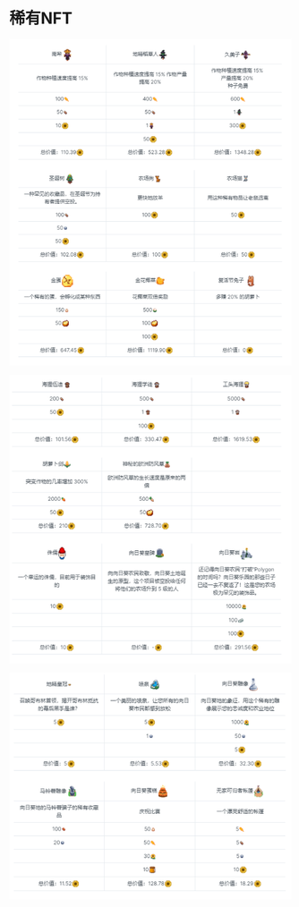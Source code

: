 # 稀有NFT

![](../.gitbook/assets/752b332c4328c65f623084fb04abe02.png)

![](../.gitbook/assets/6c70ae408999df70e91249ef92b56ea.png)

![](../.gitbook/assets/8e5b5df9ff6a0ded741c9b10cc24e06.png)
